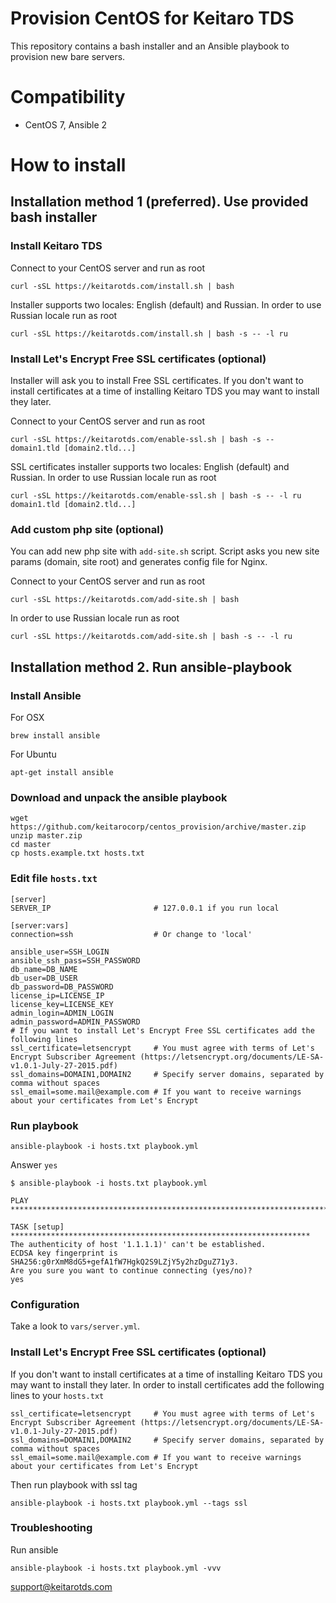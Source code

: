 # Provision CentOS for Keitaro TDS

This repository contains a bash installer and an Ansible playbook to provision new bare servers.

# Compatibility
 - CentOS 7, Ansible 2

# How to install

## Installation method 1 (preferred). Use provided bash installer

### Install Keitaro TDS

Connect to your CentOS server and run as root

    curl -sSL https://keitarotds.com/install.sh | bash

Installer supports two locales: English (default) and Russian. In order to use Russian locale run as root

    curl -sSL https://keitarotds.com/install.sh | bash -s -- -l ru

### Install Let's Encrypt Free SSL certificates (optional)

Installer will ask you to install Free SSL certificates. If you don't want to install certificates at a time of
installing Keitaro TDS you may want to install they later.

Connect to your CentOS server and run as root

    curl -sSL https://keitarotds.com/enable-ssl.sh | bash -s -- domain1.tld [domain2.tld...]

SSL certificates installer supports two locales: English (default) and Russian. In order to use Russian locale
run as root

    curl -sSL https://keitarotds.com/enable-ssl.sh | bash -s -- -l ru domain1.tld [domain2.tld...]

### Add custom php site (optional)

You can add new php site with `add-site.sh` script. Script asks you new site params (domain, site root) and
generates config file for Nginx.

Connect to your CentOS server and run as root

    curl -sSL https://keitarotds.com/add-site.sh | bash

In order to use Russian locale run as root

    curl -sSL https://keitarotds.com/add-site.sh | bash -s -- -l ru

## Installation method 2. Run ansible-playbook

### Install Ansible

For OSX

    brew install ansible

For Ubuntu

    apt-get install ansible

### Download and unpack the ansible playbook

    wget https://github.com/keitarocorp/centos_provision/archive/master.zip
    unzip master.zip
    cd master
    cp hosts.example.txt hosts.txt

### Edit file ```hosts.txt```

    [server]
    SERVER_IP                       # 127.0.0.1 if you run local
    
    [server:vars]
    connection=ssh                  # Or change to 'local'

    ansible_user=SSH_LOGIN
    ansible_ssh_pass=SSH_PASSWORD
    db_name=DB_NAME
    db_user=DB_USER
    db_password=DB_PASSWORD
    license_ip=LICENSE_IP
    license_key=LICENSE_KEY
    admin_login=ADMIN_LOGIN
    admin_password=ADMIN_PASSWORD
    # If you want to install Let's Encrypt Free SSL certificates add the following lines
    ssl_certificate=letsencrypt     # You must agree with terms of Let's Encrypt Subscriber Agreement (https://letsencrypt.org/documents/LE-SA-v1.0.1-July-27-2015.pdf)
    ssl_domains=DOMAIN1,DOMAIN2     # Specify server domains, separated by comma without spaces
    ssl_email=some.mail@example.com # If you want to receive warnings about your certificates from Let's Encrypt
 
### Run playbook

    ansible-playbook -i hosts.txt playbook.yml

Answer ```yes```

    $ ansible-playbook -i hosts.txt playbook.yml
    
    PLAY ***************************************************************************
    
    TASK [setup] *******************************************************************
    The authenticity of host '1.1.1.1)' can't be established.
    ECDSA key fingerprint is SHA256:g0rXmM8dG5+gefA1fW7HgkQ2S9LZjY5y2hzDguZ71y3.
    Are you sure you want to continue connecting (yes/no)?
    yes
    
### Configuration

Take a look to ```vars/server.yml```.

### Install Let's Encrypt Free SSL certificates (optional)

If you don't want to install certificates at a time of installing Keitaro TDS you may want to install they later.
In order to install certificates add the following lines to your ```hosts.txt```

    ssl_certificate=letsencrypt     # You must agree with terms of Let's Encrypt Subscriber Agreement (https://letsencrypt.org/documents/LE-SA-v1.0.1-July-27-2015.pdf)
    ssl_domains=DOMAIN1,DOMAIN2     # Specify server domains, separated by comma without spaces
    ssl_email=some.mail@example.com # If you want to receive warnings about your certificates from Let's Encrypt


Then run playbook with ssl tag

    ansible-playbook -i hosts.txt playbook.yml --tags ssl

### Troubleshooting

Run ansible

    ansible-playbook -i hosts.txt playbook.yml -vvv

support@keitarotds.com
